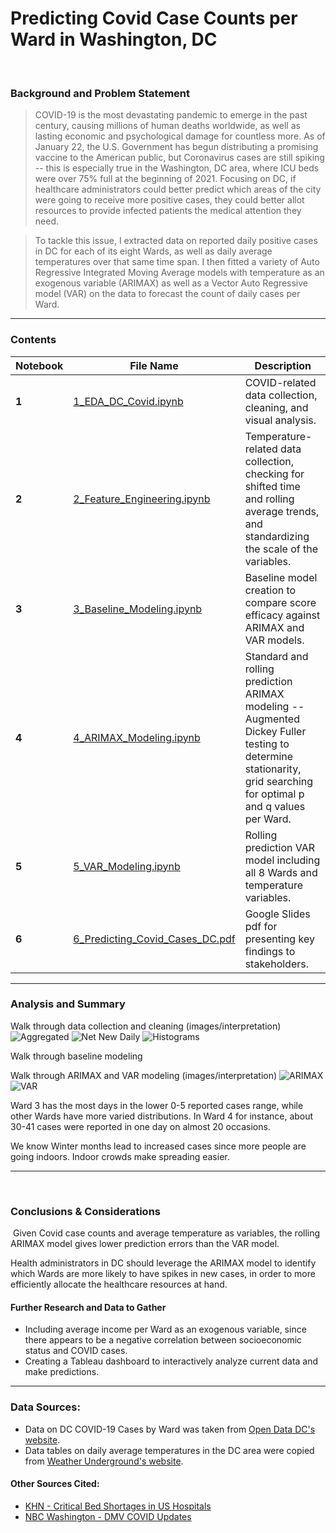 # Predicting Covid Case Counts per Ward in Washington, DC
​
### Background and Problem Statement
> COVID-19 is the most devastating pandemic to emerge in the past century, causing millions of human deaths worldwide, as well as lasting economic and psychological damage for countless more. As of January 22, the U.S. Government has begun distributing a promising vaccine to the American public, but Coronavirus cases are still spiking -- this is especially true in the Washington, DC area, where ICU beds were over 75% full at the beginning of 2021. Focusing on DC, if healthcare administrators could better predict which areas of the city were going to receive more positive cases, they could better allot resources to provide infected patients the medical attention they need.

> To tackle this issue, I extracted data on reported daily positive cases in DC for each of its eight Wards, as well as daily average temperatures over that same time span. I then fitted a variety of Auto Regressive Integrated Moving Average models with temperature as an exogenous variable (ARIMAX) as well as a Vector Auto Regressive model (VAR) on the data to forecast the count of daily cases per Ward.



---

### Contents
| Notebook | File Name | Description |
|----|----|----|
|**1**|[1_EDA_DC_Covid.ipynb](https://github.com/gabecano4308/Predicting-Covid-Case-Counts-in-Washington-DC/blob/main/1_EDA_DC_Covid.ipynb)|COVID-related data collection, cleaning, and visual analysis.|
|**2**|[2_Feature_Engineering.ipynb](https://github.com/gabecano4308/Predicting-Covid-Case-Counts-in-Washington-DC/blob/main/2_Feature_Engineering.ipynb)|Temperature-related data collection, checking for shifted time and rolling average trends, and standardizing the scale of the variables.|
|**3**|[3_Baseline_Modeling.ipynb](https://github.com/gabecano4308/Predicting-Covid-Case-Counts-in-Washington-DC/blob/main/3_Baseline_Modeling.ipynb)|Baseline model creation to compare score efficacy against ARIMAX and VAR models.|
|**4**|[4_ARIMAX_Modeling.ipynb](https://github.com/gabecano4308/Predicting-Covid-Case-Counts-in-Washington-DC/blob/main/4_ARIMAX_Modeling.ipynb)|Standard and rolling prediction ARIMAX modeling -- Augmented Dickey Fuller testing to determine stationarity, grid searching for optimal p and q values per Ward.|
|**5**|[5_VAR_Modeling.ipynb](https://github.com/gabecano4308/Predicting-Covid-Case-Counts-in-Washington-DC/blob/main/5_VAR_Modeling.ipynb)|Rolling prediction VAR model including all 8 Wards and temperature variables.|
|**6**|[6_Predicting_Covid_Cases_DC.pdf](https://github.com/gabecano4308/Predicting-Covid-Case-Counts-in-Washington-DC/blob/main/6_Predicting_Covid_Cases_DC.pdf)|Google Slides pdf for presenting key findings to stakeholders.|

---

### Analysis and Summary​

Walk through data collection and cleaning (images/interpretation)
![Aggregated](https://github.com/gabecano4308/Predicting-Covid-Case-Counts-in-Washington-DC/blob/main/Images/1_EDA_DC_Covid_cell_32_output_0.png)
![Net New Daily](https://github.com/gabecano4308/Predicting-Covid-Case-Counts-in-Washington-DC/blob/main/Images/1_EDA_DC_Covid_cell_33_output_0.png)
![Histograms](https://github.com/gabecano4308/Predicting-Covid-Case-Counts-in-Washington-DC/blob/main/Images/1_EDA_DC_Covid_cell_35_output_0.png)


Walk through baseline modeling


Walk through ARIMAX and VAR modeling (images/interpretation)
![ARIMAX](https://github.com/gabecano4308/Predicting-Covid-Case-Counts-in-Washington-DC/blob/main/Images/4_ARIMAX_Modeling_cell_49_output_0.png)
![VAR](https://github.com/gabecano4308/Predicting-Covid-Case-Counts-in-Washington-DC/blob/main/Images/5_VAR_Modeling_cell_24_output_0.png)


Ward 3 has the most days in the lower 0-5 reported cases range, while other Wards have more varied distributions. In Ward 4 for instance, about 30-41 cases were reported in one day on almost 20 occasions.

We know Winter months lead to increased cases since more people are going indoors. Indoor crowds make spreading easier.

---
<!-- ### Datasets
* [dc_covid_cases_by_ward.csv](link to GitHub)
* [tot_cases_per_ward_df.csv](link to GitHub)
* [net_new_daily_cases.csv](link to GitHub)
* [temp_stats.csv](link to GitHub)
* [engineered_df.csv](link to GitHub)
* [model_df.csv](link to GitHub)
* [model_df_sc.csv](link to GitHub)
* [model_df_sc_diff.csv](link to GitHub) -->
​
<!-- ---

<!-- ### Data Dictionary
|Features|Type|Description|
|---|---|---|
|Ward_1_Cases, Ward_2_Cases, etc. up to 8|Float|Daily number of new COVID cases per Ward of DC.|
|Ward_1_Cases_1M_Avg, Ward_2_Cases_1M_Avg, etc. up to 8|Float|One month rolling average for the daily number of new COVID cases per Ward of DC (first 30 values are NA).|
|Ward_1_Cases_2M_Avg, Ward_2_Cases_2M_Avg, etc. up to 8|Float|Two month rolling average for the daily number of new COVID cases per Ward of DC (first 60 values are NA).|
|Ward_1_Cases_Shift_M, Ward_2_Cases_Shift_M, etc. up to 8|Float|Daily number of new COVID cases per Ward of DC, shifted backward one month (first 30 values are NA).|
|Ward_1_Cases_Shift_2W, Ward_2_Cases_Shift_2W, etc. up to 8|Float|Daily number of new COVID cases per Ward of DC, shifted backward two weeks (first 14 values are NA).|
|Avg_Temp|Float|Average daily temperatures in the DC area from April 1 to January 18.|

<!-- --- -->

### Conclusions & Considerations
​
​Given Covid case counts and average temperature as variables, the rolling ARIMAX model gives lower prediction errors than the VAR model.

Health administrators in DC should leverage the ARIMAX model to identify which Wards are more likely to have spikes in new cases, in order to more efficiently allocate the healthcare resources at hand.

#### Further Research and Data to Gather

- Including average income per Ward as an exogenous variable, since there appears to be a negative correlation between socioeconomic status and COVID cases.
- Creating a Tableau dashboard to interactively analyze current data and make predictions.

---
### Data Sources:

* Data on DC COVID-19 Cases by Ward was taken from [Open Data DC's website](https://opendata.dc.gov/datasets/dc-covid-19-cases-by-ward/data).
* Data tables on daily average temperatures in the DC area were copied from [Weather Underground's website](https://www.wunderground.com/history/daily/us/va/arlington-county/KDCA).

#### Other Sources Cited:

* [KHN - Critical Bed Shortages in US Hospitals](https://khn.org/morning-breakout/critical-bed-shortages-in-u-s-hospitals/)
* [NBC Washington - DMV COVID Updates](https://www.nbcwashington.com/news/local/coronavirus-in-dc-maryland-virginia-what-to-know-on-dec-22/2517745/)
